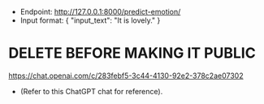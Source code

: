 - Endpoint: http://127.0.0.1:8000/predict-emotion/
- Input format:
    {
        "input_text": "It is lovely."
    }

# DELETE BEFORE MAKING IT PUBLIC
https://chat.openai.com/c/283febf5-3c44-4130-92e2-378c2ae07302
- (Refer to this ChatGPT chat for reference).
